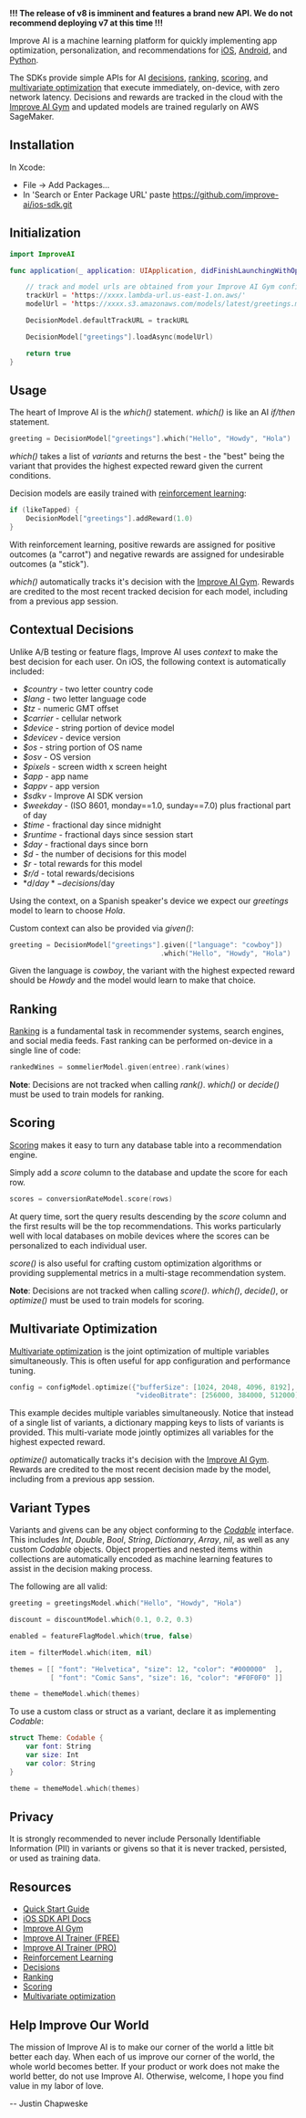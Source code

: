 **!!! The release of v8 is imminent and features a brand new API. We do not recommend deploying v7 at this time !!!**

Improve AI is a machine learning platform for quickly implementing app optimization, personalization, and recommendations for [iOS](https://improve.ai/ios-sdk/), [Android](https://improve.ai/android-sdk/), and [Python](https://improve.ai/python-sdk/).

The SDKs provide simple APIs for AI [decisions](https://improve.ai/decisions/), [ranking](https://improve.ai/ranking/), [scoring](https://improve.ai/scoring/), and [multivariate optimization](https://improve.ai/multivariate-optimization/) that execute immediately, on-device, with zero network latency. Decisions and rewards are tracked in the cloud with the [Improve AI Gym](https://github.com/improve-ai/gym/) and updated models are trained regularly on AWS SageMaker.

## Installation

In Xcode:

* File -> Add Packages...
* In 'Search or Enter Package URL' paste <https://github.com/improve-ai/ios-sdk.git>

## Initialization

```swift
import ImproveAI
```

```swift
func application(_ application: UIApplication, didFinishLaunchingWithOptions launchOptions: [UIApplication.LaunchOptionsKey: Any]?) -> Bool {

    // track and model urls are obtained from your Improve AI Gym configuration
    trackUrl = 'https://xxxx.lambda-url.us-east-1.on.aws/'
    modelUrl = 'https://xxxx.s3.amazonaws.com/models/latest/greetings.mlmodel.gz'

    DecisionModel.defaultTrackURL = trackURL

    DecisionModel["greetings"].loadAsync(modelUrl)

    return true
}
```

## Usage

The heart of Improve AI is the *which()* statement. *which()* is like an AI *if/then* statement.

```swift
greeting = DecisionModel["greetings"].which("Hello", "Howdy", "Hola")
```

*which()* takes a list of *variants* and returns the best - the "best" being the variant that provides the highest expected reward given the current conditions.

Decision models are easily trained with [reinforcement learning](https://improve.ai/reinforcement-learning/):

```swift
if (likeTapped) {
    DecisionModel["greetings"].addReward(1.0)
}
```

With reinforcement learning, positive rewards are assigned for positive outcomes (a "carrot") and negative rewards are assigned for undesirable outcomes (a "stick").

*which()* automatically tracks it's decision with the [Improve AI Gym](https://github.com/improve-ai/gym/). Rewards are credited to the most recent tracked decision for each model, including from a previous app session.

## Contextual Decisions

Unlike A/B testing or feature flags, Improve AI uses *context* to make the best decision for each user. On iOS, the following context is automatically included:

- *$country* - two letter country code
- *$lang* - two letter language code
- *$tz* - numeric GMT offset
- *$carrier* - cellular network
- *$device* - string portion of device model
- *$devicev* - device version
- *$os* - string portion of OS name
- *$osv* - OS version
- *$pixels* - screen width x screen height
- *$app* - app name
- *$appv* - app version
- *$sdkv* - Improve AI SDK version
- *$weekday* - (ISO 8601, monday==1.0, sunday==7.0) plus fractional part of day
- *$time* - fractional day since midnight
- *$runtime* - fractional days since session start
- *$day* - fractional days since born
- *$d* - the number of decisions for this model
- *$r* - total rewards for this model
- *$r/d* - total rewards/decisions
- *$d/day* - decisions/$day

Using the context, on a Spanish speaker's device we expect our *greetings* model to learn to choose *Hola*.

Custom context can also be provided via *given()*:

```swift
greeting = DecisionModel["greetings"].given(["language": "cowboy"])
                                     .which("Hello", "Howdy", "Hola")
```

Given the language is *cowboy*, the variant with the highest expected reward should be *Howdy* and the model would learn to make that choice.

## Ranking

[Ranking](https://improve.ai/ranking/) is a fundamental task in recommender systems, search engines, and social media feeds. Fast ranking can be performed on-device in a single line of code:

```swift
rankedWines = sommelierModel.given(entree).rank(wines)
```

**Note**: Decisions are not tracked when calling *rank()*. *which()* or *decide()* must be used to train models for ranking.

## Scoring

[Scoring](https://improve.ai/scoring/) makes it easy to turn any database table into a recommendation engine.

Simply add a *score* column to the database and update the score for each row.

```swift
scores = conversionRateModel.score(rows)
```

At query time, sort the query results descending by the *score* column and the first results will be the top recommendations. This works particularly well with local databases on mobile devices where the scores can be personalized to each individual user.

*score()* is also useful for crafting custom optimization algorithms or providing supplemental metrics in a multi-stage recommendation system.

**Note**: Decisions are not tracked when calling *score()*. *which()*, *decide()*, or *optimize()* must be used to train models for scoring.

## Multivariate Optimization

[Multivariate optimization](https://improve.ai/multivariate-optimization/) is the joint optimization of multiple variables simultaneously. This is often useful for app configuration and performance tuning.

```swift
config = configModel.optimize({"bufferSize": [1024, 2048, 4096, 8192],
                               "videoBitrate": [256000, 384000, 512000]})
```

This example decides multiple variables simultaneously.  Notice that instead of a single list of variants, a dictionary mapping keys to lists of variants is provided. This multi-variate mode jointly optimizes all variables for the highest expected reward.  

*optimize()* automatically tracks it's decision with the [Improve AI Gym](https://github.com/improve-ai/gym/). Rewards are credited to the most recent decision made by the model, including from a previous app session.

## Variant Types

Variants and givens can be any object conforming to the [*Codable*](https://developer.apple.com/documentation/swift/codable) interface. This includes *Int*, *Double*, *Bool*, *String*, *Dictionary*, *Array*, *nil*, as well as any custom *Codable* objects. Object properties and nested items within collections are automatically encoded as machine learning features to assist in the decision making process.

The following are all valid:

```swift
greeting = greetingsModel.which("Hello", "Howdy", "Hola")

discount = discountModel.which(0.1, 0.2, 0.3)

enabled = featureFlagModel.which(true, false)

item = filterModel.which(item, nil)

themes = [[ "font": "Helvetica", "size": 12, "color": "#000000"  ],
          [ "font": "Comic Sans", "size": 16, "color": "#F0F0F0" ]]

theme = themeModel.which(themes)
```

To use a custom class or struct as a variant, declare it as implementing *Codable*:

```swift
struct Theme: Codable {
    var font: String
    var size: Int
    var color: String
}

theme = themeModel.which(themes)
```

## Privacy
  
It is strongly recommended to never include Personally Identifiable Information (PII) in variants or givens so that it is never tracked, persisted, or used as training data.

## Resources

- [Quick Start Guide](https://improve.ai/quick-start/)
- [iOS SDK API Docs](https://improve.ai/ios-sdk/)
- [Improve AI Gym](https://github.com/improve-ai/gym/)
- [Improve AI Trainer (FREE)](https://aws.amazon.com/marketplace/pp/prodview-pyqrpf5j6xv6g)
- [Improve AI Trainer (PRO)](https://aws.amazon.com/marketplace/pp/prodview-adchtrf2zyvow)
- [Reinforcement Learning](https://improve.ai/reinforcement-learning/)
- [Decisions](https://improve.ai/multivariate-optimization/)
- [Ranking](https://improve.ai/ranking/)
- [Scoring](https://improve.ai/scoring/)
- [Multivariate optimization](https://improve.ai/multivariate-optimization/)


## Help Improve Our World

The mission of Improve AI is to make our corner of the world a little bit better each day. When each of us improve our corner of the world, the whole world becomes better. If your product or work does not make the world better, do not use Improve AI. Otherwise, welcome, I hope you find value in my labor of love. 

-- Justin Chapweske
